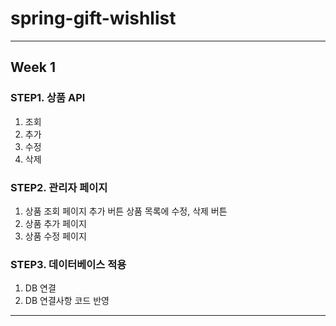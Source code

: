 # spring-gift-wishlist

<hr>

## Week 1
### STEP1. 상품 API
1. 조회
2. 추가
3. 수정
4. 삭제


### STEP2. 관리자 페이지
1. 상품 조회 페이지
   추가 버튼
   상품 목록에 수정, 삭제 버튼
2. 상품 추가 페이지
3. 상품 수정 페이지

### STEP3. 데이터베이스 적용
1. DB 연결
2. DB 연결사항 코드 반영

<hr>

